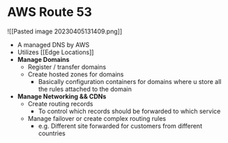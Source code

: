 # AWS Route 53
![[Pasted image 20230405131409.png]]
- A managed DNS by AWS
- Utilizes [[Edge Locations]]
- **Manage Domains**
	- Register / transfer domains
	- Create hosted zones for domains
		- Basically configuration containers for domains where u store all the rules attached to the domain
- **Manage Networking && CDNs**
	- Create routing records
		- To control which records should be forwarded to which service
	- Manage failover or create complex routing rules
		- e.g. Different site forwarded for customers from different countries
